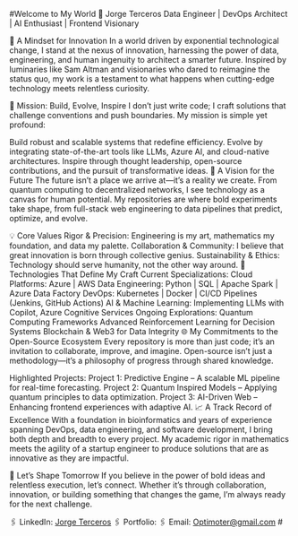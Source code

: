 #Welcome to My World 🌌
Jorge Terceros
Data Engineer | DevOps Architect | AI Enthusiast | Frontend Visionary

🧠 A Mindset for Innovation
In a world driven by exponential technological change, I stand at the nexus of innovation, harnessing the power of data, engineering, and human ingenuity to architect a smarter future. Inspired by luminaries like Sam Altman and visionaries who dared to reimagine the status quo, my work is a testament to what happens when cutting-edge technology meets relentless curiosity.

🌟 Mission: Build, Evolve, Inspire
I don’t just write code; I craft solutions that challenge conventions and push boundaries. My mission is simple yet profound:

Build robust and scalable systems that redefine efficiency.
Evolve by integrating state-of-the-art tools like LLMs, Azure AI, and cloud-native architectures.
Inspire through thought leadership, open-source contributions, and the pursuit of transformative ideas.
🔬 A Vision for the Future
The future isn’t a place we arrive at—it’s a reality we create. From quantum computing to decentralized networks, I see technology as a canvas for human potential. My repositories are where bold experiments take shape, from full-stack web engineering to data pipelines that predict, optimize, and evolve.

💡 Core Values
Rigor & Precision: Engineering is my art, mathematics my foundation, and data my palette.
Collaboration & Community: I believe that great innovation is born through collective genius.
Sustainability & Ethics: Technology should serve humanity, not the other way around.
🚀 Technologies That Define My Craft
Current Specializations:
Cloud Platforms: Azure | AWS
Data Engineering: Python | SQL | Apache Spark | Azure Data Factory
DevOps: Kubernetes | Docker | CI/CD Pipelines (Jenkins, GitHub Actions)
AI & Machine Learning: Implementing LLMs with Copilot, Azure Cognitive Services
Ongoing Explorations:
Quantum Computing Frameworks
Advanced Reinforcement Learning for Decision Systems
Blockchain & Web3 for Data Integrity
🌐 My Commitments to the Open-Source Ecosystem
Every repository is more than just code; it’s an invitation to collaborate, improve, and imagine. Open-source isn’t just a methodology—it’s a philosophy of progress through shared knowledge.

Highlighted Projects:
Project 1: Predictive Engine – A scalable ML pipeline for real-time forecasting.
Project 2: Quantum Inspired Models – Applying quantum principles to data optimization.
Project 3: AI-Driven Web – Enhancing frontend experiences with adaptive AI.
📈 A Track Record of Excellence
With a foundation in bioinformatics and years of experience spanning DevOps, data engineering, and software development, I bring both depth and breadth to every project. My academic rigor in mathematics meets the agility of a startup engineer to produce solutions that are as innovative as they are impactful.

🧭 Let’s Shape Tomorrow
If you believe in the power of bold ideas and relentless execution, let’s connect. Whether it’s through collaboration, innovation, or building something that changes the game, I’m always ready for the next challenge.

🖇️ LinkedIn: [Jorge Terceros](https://www.linkedin.com/in/jorge-terceros-273155168/)
🖇️ Portfolio: 
🖇️ Email: Optimoter@gmail.com #
 
 
